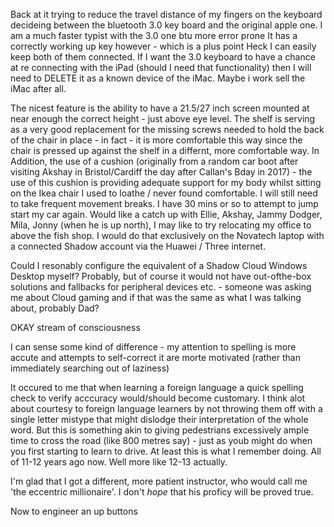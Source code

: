 Back at it
trying to reduce the travel distance of my fingers on the keyboard
decideing between the bluetooth 3.0 key board and the original apple one.
I am a much faster typist with the 3.0 one btu more error prone
It has a correctly working up key however - which is a plus point 
Heck I can easily keep both of them connected. 
If I want the 3.0 keyboard to have a chance at re connecting with the iPad (should I need that functionality) 
then I will need to DELETE it as a known device of the iMac.
Maybe i work sell the iMac after all.

The nicest feature is the ability to have a 21.5/27 inch screen mounted at near enough the correct height - just above eye level.
The shelf is serving as a very good replacement for the missing screws needed to hold the back of the chair in place - in fact -  it is more comfortable this way since the chair is pressed up against the shelf in a differnt, more comfortable way. In Addition, the use of a cushion (originally from a random car boot after visiting Akshay in Bristol/Cardiff the day after Callan's Bday in 2017) - the use of this cushion is providing adequate support for my body whilst sitting on the Ikea chair I used to loathe / never found comfortable. I will still need to take frequent movement breaks. I have 30 mins or so to attempt to jump start my car again. Would like a catch up with Ellie, Akshay, Jammy Dodger, Mila, Jonny (when he is up north), I may like to try relocating my office to above the fish shop. I would do that exclusively on the Novatech laptop with a connected Shadow account via the Huawei / Three internet.

Could I resonably configure the equivalent of a Shadow Cloud Windows Desktop myself? Probably, but of course it would not have out-ofthe-box solutions and fallbacks for peripheral devices etc. - someone was asking me about Cloud gaming and if that was the same as what I was talking about, probably Dad?

OKAY stream of consciousness 

I can sense some kind of difference - my attention to spelling is more accute and attempts to self-correct it are morte motivated (rather than immediately searching out of laziness)

It occured to me that when learning a foreign language a quick spelling check to verify acccuracy would/should become customary. I think alot about courtesy to foreign language learners by not throwing them off with a single letter mistype that might dislodge their interpretation of the whole word. But this is something akin to giving pedestrians excessively ample time to cross the road (like 800 metres say) - just as youb might do when you first starting to learn to drive. At least this is what I remember doing. All of 11-12 years ago now. Well more like 12-13 actually. 

I'm glad that I got a different, more patient instructor, who would call me 'the eccentric millionaire'. I don't _hope_ that his proficy will be proved true. 

Now to engineer an up buttons